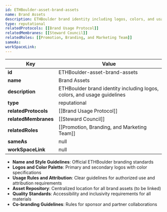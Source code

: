 ```yaml
---
id: ETHBoulder-asset-brand-assets
name: Brand Assets
description: ETHBoulder brand identity including logos, colors, and usage guidelines
type: reputational
relatedProtocols: [[Brand Usage Protocol]]
relatedMembranes: [[Steward Council]]
relatedRoles: [[Promotion, Branding, and Marketing Team]]
sameAs:
workSpaceLink: 
---
```

<!-- YAML-SNAPSHOT:START -->
| Key | Value |
| --- | ----- |
| **id** | ETHBoulder-asset-brand-assets |
| **name** | Brand Assets |
| **description** | ETHBoulder brand identity including logos, colors, and usage guidelines |
| **type** | reputational |
| **relatedProtocols** | [[Brand Usage Protocol]] |
| **relatedMembranes** | [[Steward Council]] |
| **relatedRoles** | [[Promotion, Branding, and Marketing Team]] |
| **sameAs** | null |
| **workSpaceLink** | null |

<!-- YAML-SNAPSHOT:END -->
- **Name and Style Guidelines**: Official ETHBoulder branding standards
- **Logos and Color Palette**: Primary and secondary logos with color specifications
- **Usage Rules and Attribution**: Clear guidelines for authorized use and attribution requirements
- **Asset Repository**: Centralized location for all brand assets (to be linked)
- **Quality Standards**: Accessibility and inclusivity requirements for all materials
- **Co-branding Guidelines**: Rules for sponsor and partner collaborations